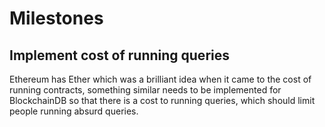 # Milestones

## Implement cost of running queries
Ethereum has Ether which was a brilliant idea when it came to the cost of running contracts, something similar needs to
be implemented for BlockchainDB so that there is a cost to running queries, which should limit people running absurd
queries.